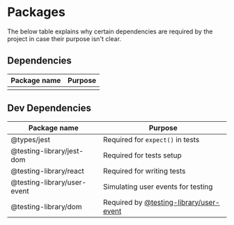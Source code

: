 # Packages

The below table explains why certain dependencies are required by the project in case their purpose isn't clear.

## Dependencies

| Package name | Purpose |
| ------------ | ------- |
|              |         |

[]()

## Dev Dependencies

| Package name                | Purpose                                      |
| --------------------------- | -------------------------------------------- |
| @types/jest                 | Required for `expect()` in tests             |
| @testing-library/jest-dom   | Required for tests setup                     |
| @testing-library/react      | Required for writing tests                   |
| @testing-library/user-event | Simulating user events for testing           |
| @testing-library/dom        | Required by [@testing-library/user-event][1] |

[1]: https://github.com/testing-library/user-event#installation
